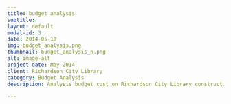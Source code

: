 ```yaml
---
title: budget analysis
subtitle: 
layout: default
modal-id: 3
date: 2014-05-10
img: budget_analysis.png
thumbnail: budget_analysis_n.png
alt: image-alt
project-date: May 2014
client: Richardson City Library
category: Budget Analysis
description: Analysis budget cost on Richardson City Library construction project.

---
```


